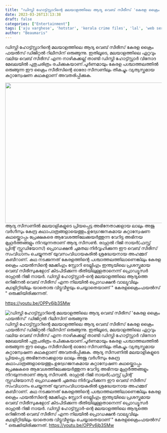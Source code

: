 ```yaml
---
title: "ഡിസ്നി ഹോട്ട്സ്റ്റാറിന്റെ മലയാളത്തിലെ ആദ്യ വെബ് സീരീസ് 'കേരള ക്രൈം ഫയൽസ്' ഡിജിറ്റൽ റിലീസിന് ഒരുങ്ങുന്നു"
date: 2023-03-26T13:13:38
draft: false
categories: ["Entertainment"]
tags: ['aju varghese', 'hotstar', 'kerala crime files', 'lal', 'web series']
author: "Beaumaris"
---
```


ഡിസ്നി ഹോട്ട്സ്റ്റാറിന്റെ മലയാളത്തിലെ ആദ്യ വെബ് സീരീസ് കേരള ക്രൈം ഫയൽസ് ഡിജിറ്റൽ റിലീസിന് ഒരുങ്ങുന്നു. ഇതിലൂടെ, മലയാളത്തിലെ ഏറ്റവും വലിയ വെബ് സീരീസ് എന്ന നാഴികക്കല്ല് താണ്ടി ഡിസ്നി ഹോട്ട്സ്റ്റാർ വിനോദ മേഖലയില്‍ പുതുചരിത്രം രചിക്കുകയാണ്.പൂര്‍ണമായും കേരള പശ്ചാത്തലത്തില്‍ ഒരുങ്ങുന്ന ഈ ക്രൈം സീരീസിന്റെ ഓരോ സീസണിലും തികച്ചും വ്യത്യസ്തമായ കുറ്റാന്വേഷണ കഥകളാണ് അവതരിപ്പിക്കുക.

<img class="size-large wp-image-389129 aligncenter" src="https://cdn.boolokam.com/articles/2023/03/rrr-2-1024x576.jpg" alt="" width="800" height="450" />ആദ്യ സീസണില്‍ മലയാളികളുടെ പ്രിയപ്പെട്ട അഭിനേതാക്കളായ ലാലും അജു വര്‍ഗീസും കേന്ദ്ര കഥാപാത്രങ്ങളായെത്തും.ഉദ്വേഗജനകമായ കുറ്റാന്വേഷണ കഥയ്ക്കൊപ്പം പ്രേക്ഷകരെ ആവേശത്തിലേക്കുയര്‍ത്തുന്ന വേറിട്ട അഭിനയ മുഹൂര്‍ത്തങ്ങളും നിറയുന്നതാണ് ആദ്യ സീസണ്‍.
രാഹുല്‍ റിജി നായർ(ഫസ്റ്റ് പ്രിന്റ് സ്റ്റുഡിയോസ്) പ്രൊഡക്ഷന്‍ ചുമതല നിര്‍വ്വഹിക്കുന്ന ഈ വെബ് സീരീസ് സംവിധാനം ചെയ്യുന്നത് യുവസംവിധായകരില്‍ ശ്രദ്ധേയനായ അഹമ്മദ് കബീറാണ്. കഥ നടക്കുന്നത് കേരളത്തിന്റെ പശ്ചാത്തലത്തിലാണെങ്കിലും കേരള ക്രൈം ഫയല്‍സിന്റെ മേക്കിംഗും സ്റ്റോറി ടെല്ലിംഗും ഇന്ത്യയിലെ പ്രശസ്തമായ വെബ് സീരീസുകളോട് കിടപിടിക്കുന്ന രീതിയിലുള്ളതാനെന്ന് പ്രൊഡ്യൂസര്‍ രാഹുല്‍ റിജി നായര്‍. ഡിസ്നി ഹോട്ട്സ്റ്റാർ-ന്റെ മലയാളത്തിലെ ആദ്യത്തെ ഒറിജിനല്‍ വെബ് സീരീസ് എന്ന നിലയില്‍ പ്രൊഡക്ഷന്‍ വാല്യുവിലും ക്വാളിറ്റിയിലും യാതൊരു വിട്ടുവീഴ്ചയും ചെയ്യാതെയാണ് " കേരളക്രൈംഫയൽസ് " ഒരുക്കിയിരിക്കുന്നത്.

https://youtu.be/OPPv6jb3SMw


![ഡിസ്നി ഹോട്ട്സ്റ്റാറിന്റെ മലയാളത്തിലെ ആദ്യ വെബ് സീരീസ് 'കേരള ക്രൈം ഫയൽസ്' ഡിജിറ്റൽ റിലീസിന് ഒരുങ്ങുന്നു](https://cdn.boolokam.com/articles/2023/03/rrr-2-1024x576.jpg)ഡിസ്നി ഹോട്ട്സ്റ്റാറിന്റെ മലയാളത്തിലെ ആദ്യ വെബ് സീരീസ് കേരള ക്രൈം ഫയൽസ് ഡിജിറ്റൽ റിലീസിന് ഒരുങ്ങുന്നു. ഇതിലൂടെ, മലയാളത്തിലെ ഏറ്റവും വലിയ വെബ് സീരീസ് എന്ന നാഴികക്കല്ല് താണ്ടി ഡിസ്നി ഹോട്ട്സ്റ്റാർ വിനോദ മേഖലയില്‍ പുതുചരിത്രം രചിക്കുകയാണ്.പൂര്‍ണമായും കേരള പശ്ചാത്തലത്തില്‍ ഒരുങ്ങുന്ന ഈ ക്രൈം സീരീസിന്റെ ഓരോ സീസണിലും തികച്ചും വ്യത്യസ്തമായ കുറ്റാന്വേഷണ കഥകളാണ് അവതരിപ്പിക്കുക. ആദ്യ സീസണില്‍ മലയാളികളുടെ പ്രിയപ്പെട്ട അഭിനേതാക്കളായ ലാലും അജു വര്‍ഗീസും കേന്ദ്ര കഥാപാത്രങ്ങളായെത്തും.ഉദ്വേഗജനകമായ കുറ്റാന്വേഷണ കഥയ്ക്കൊപ്പം പ്രേക്ഷകരെ ആവേശത്തിലേക്കുയര്‍ത്തുന്ന വേറിട്ട അഭിനയ മുഹൂര്‍ത്തങ്ങളും നിറയുന്നതാണ് ആദ്യ സീസണ്‍. രാഹുല്‍ റിജി നായർ(ഫസ്റ്റ് പ്രിന്റ് സ്റ്റുഡിയോസ്) പ്രൊഡക്ഷന്‍ ചുമതല നിര്‍വ്വഹിക്കുന്ന ഈ വെബ് സീരീസ് സംവിധാനം ചെയ്യുന്നത് യുവസംവിധായകരില്‍ ശ്രദ്ധേയനായ അഹമ്മദ് കബീറാണ്. കഥ നടക്കുന്നത് കേരളത്തിന്റെ പശ്ചാത്തലത്തിലാണെങ്കിലും കേരള ക്രൈം ഫയല്‍സിന്റെ മേക്കിംഗും സ്റ്റോറി ടെല്ലിംഗും ഇന്ത്യയിലെ പ്രശസ്തമായ വെബ് സീരീസുകളോട് കിടപിടിക്കുന്ന രീതിയിലുള്ളതാനെന്ന് പ്രൊഡ്യൂസര്‍ രാഹുല്‍ റിജി നായര്‍. ഡിസ്നി ഹോട്ട്സ്റ്റാർ-ന്റെ മലയാളത്തിലെ ആദ്യത്തെ ഒറിജിനല്‍ വെബ് സീരീസ് എന്ന നിലയില്‍ പ്രൊഡക്ഷന്‍ വാല്യുവിലും ക്വാളിറ്റിയിലും യാതൊരു വിട്ടുവീഴ്ചയും ചെയ്യാതെയാണ് " കേരളക്രൈംഫയൽസ് " ഒരുക്കിയിരിക്കുന്നത്. https://youtu.be/OPPv6jb3SMw
